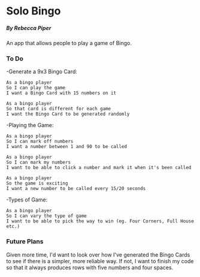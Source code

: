 # Solo Bingo

##### By Rebecca Piper



An app that allows people to play a game of Bingo.

### To Do

-Generate a 9x3 Bingo Card:

```
As a bingo player
So I can play the game
I want a Bingo Card with 15 numbers on it
```

```
As a bingo player
So that card is different for each game
I want the Bingo Card to be generated randomly
```
-Playing the Game:

```
As a bingo player
So I can mark off numbers
I want a number between 1 and 90 to be called
```

```
As a bingo player
So I can mark my numbers
I want to be able to click a number and mark it when it's been called
```

```
As a bingo player
So the game is exciting
I want a new number to be called every 15/20 seconds
```

-Types of Game:

```
As a bingo player
So I can vary the type of game
I want to be able to pick the way to win (eg. Four Corners, Full House etc.)
```
### Future Plans

Given more time, I'd want to look over how I've generated the Bingo Cards to see if there is a simpler, more reliable way. If not, I want to finish my code so that it always produces rows with five numbers and four spaces.
